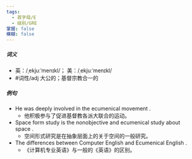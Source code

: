 ```yaml
---
tags:
  - 首字母/E
  - 级别/GRE
掌握: false
模糊: false
---
```

##### 词义
- 英：/ˌekjuːˈmenɪkl/； 美：/ˌekjuːˈmenɪkl/
- #词性/adj  大公的；基督宗教合一的
##### 例句
- He was deeply involved in the ecumenical movement .
	- 他积极参与了促进基督教各派大联合的运动。
- Space form study is the nonobjective and ecumenical study about space .
	- 空间形式研究是在抽象层面上的关于空间的一般研究。
- The differences between Computer English and Ecumenical English .
	- 《计算机专业英语》与一般的《英语》的区别。
